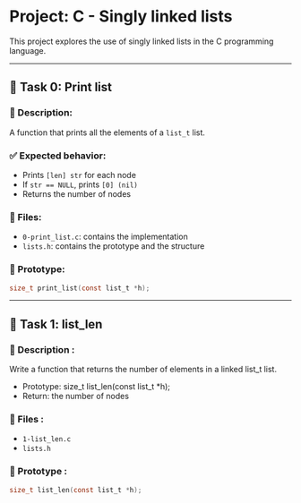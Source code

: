 # Project: C - Singly linked lists

This project explores the use of singly linked lists in the C programming language.

---

## 🔹 Task 0: Print list

### 🧠 Description:
A function that prints all the elements of a `list_t` list.

### ✅ Expected behavior:
- Prints `[len] str` for each node
- If `str == NULL`, prints `[0] (nil)`
- Returns the number of nodes

### 📁 Files:
- `0-print_list.c`: contains the implementation
- `lists.h`: contains the prototype and the structure

### 📌 Prototype:
```c
size_t print_list(const list_t *h);
```

---

## 🔹 Task 1: list_len

### 🧠 Description :
Write a function that returns the number of elements in a linked list_t list.

- Prototype: size_t list_len(const list_t *h);
- Return: the number of nodes

### 📁 Files :
- `1-list_len.c`
- `lists.h`

### 📌 Prototype :
```c
size_t list_len(const list_t *h);
```
